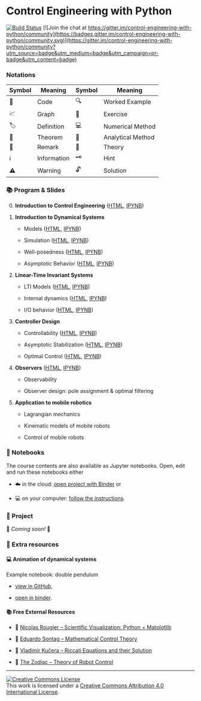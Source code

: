 # Control Engineering with Python

[![Build Status](https://github.com/boisgera/control-engineering-with-python/workflows/build/badge.svg)](https://github.com/boisgera/control-engineering-with-python/actions) [![Join the chat at https://gitter.im/control-engineering-with-python/community](https://badges.gitter.im/control-engineering-with-python/community.svg)](https://gitter.im/control-engineering-with-python/community?utm_source=badge&utm_medium=badge&utm_campaign=pr-badge&utm_content=badge)

### Notations



| Symbol | Meaning     | Symbol | Meaning                |
| ------ | ----------- | ------ | ---------------------- |
| 🐍     | Code        | 🔍     | Worked Example         |
| 📈     | Graph       | 🧩     | Exercise               |
| 🏷️     | Definition  | 💻     | Numerical Method       |
| 💎     | Theorem     | 🧮     | Analytical Method      |
| 📝     | Remark      | 🧠     | Theory                 |
| ℹ️     | Information | 🗝️     | Hint                   |
| ⚠️     | Warning     | 🔓     | Solution               |

### :books: Program & Slides

0.  **Introduction to Control Engineering** 
    ([HTML](https://boisgera.github.io/control-engineering-with-python/intro.html),
    [IPYNB](https://github.com/boisgera/control-engineering-with-python/blob/gh-pages/intro.ipynb))

1.  **Introduction to Dynamical Systems**

    - Models ([HTML](https://boisgera.github.io/control-engineering-with-python/models.html),
      [IPYNB](https://github.com/boisgera/control-engineering-with-python/blob/gh-pages/models.ipynb))

    - Simulation ([HTML](https://boisgera.github.io/control-engineering-with-python/simulation.html),
      [IPYNB](https://github.com/boisgera/control-engineering-with-python/blob/gh-pages/simulation.ipynb))

    - Well-posedness ([HTML](https://boisgera.github.io/control-engineering-with-python/well-posedness.html),
      [IPYNB](https://github.com/boisgera/control-engineering-with-python/blob/gh-pages/well-posedness.ipynb))

    - Asymptotic Behavior ([HTML](https://boisgera.github.io/control-engineering-with-python/asymptotic.html),
      [IPYNB](https://github.com/boisgera/control-engineering-with-python/blob/gh-pages/asymptotic.ipynb))

2.  **Linear-Time Invariant Systems**

    - LTI Models ([HTML](https://boisgera.github.io/control-engineering-with-python/LTI-models.html),
      [IPYNB](https://github.com/boisgera/control-engineering-with-python/blob/gh-pages/LTI-models.ipynb))

    - Internal dynamics ([HTML](https://boisgera.github.io/control-engineering-with-python/internal-dynamics.html),
      [IPYNB](https://github.com/boisgera/control-engineering-with-python/blob/gh-pages/internal-dynamics.ipynb))

    - I/O behavior ([HTML](https://boisgera.github.io/control-engineering-with-python/IO-dynamics.html),
      [IPYNB](https://github.com/boisgera/control-engineering-with-python/blob/gh-pages/IO-dynamics.ipynb))

3.  **Controller Design**

    - Controllability ([HTML](https://boisgera.github.io/control-engineering-with-python/controllability.html),
      [IPYNB](https://github.com/boisgera/control-engineering-with-python/blob/gh-pages/controllability.ipynb))

    - Asymptotic Stabilization ([HTML](https://boisgera.github.io/control-engineering-with-python/asymptotic-stabilization.html),
      [IPYNB](https://github.com/boisgera/control-engineering-with-python/blob/gh-pages/asymptotic-stabilization.ipynb))

    - Optimal Control ([HTML](https://boisgera.github.io/control-engineering-with-python/optimal-control.html),
      [IPYNB](https://github.com/boisgera/control-engineering-with-python/blob/gh-pages/optimal-control.ipynb))

4.  **Observers**
    ([HTML](https://boisgera.github.io/control-engineering-with-python/observers.html),
    [IPYNB](https://github.com/boisgera/control-engineering-with-python/blob/gh-pages/observers.ipynb))

    - Observability 

    - Observer design: pole assignment & optimal filtering 

5.  **Application to mobile robotics** 

    - Lagrangian mechanics

    - Kinematic models of mobile robots

    - Control of mobile robots

### :notebook: Notebooks

The course contents are also available as Jupyter notebooks.
Open, edit and run these notebooks either

- :cloud: in the cloud: [open project with Binder][ceip-binder] or

- :computer: on your computer: [follow the instructions](install.md).

[ceip-binder]: https://mybinder.org/v2/gh/boisgera/control-engineering-with-python/gh-pages

### :rocket: Project

🚧 *Coming soon!* 🚧

### :tada: Extra resources

#### :computer: Animation of dynamical systems

Example notebook: double pendulum

- [view in GitHub](https://github.com/boisgera/control-engineering-with-python/blob/master/examples/animation.ipynb),

- [open in binder](https://mybinder.org/v2/gh/boisgera/control-engineering-with-python/gh-pages?filepath=examples/animation.ipynb).

#### :books: Free External Resources

- :book: [Nicolas Rougier – Scientific Visualization: Python + Matplotlib](https://hal.inria.fr/hal-03427242/document)
- :book: [Eduardo Sontag – Mathematical Control Theory](http://www.sontaglab.org/FTPDIR/sontag_mathematical_control_theory_springer98.pdf)

- :book: [Vladimír Kučera – Riccati Equations and their Solution](http://library.utia.cas.cz/separaty/2011/TR/kucera-0436431.pdf)

- :book: [The Zodiac – Theory of Robot Control](http://www.gipsa-lab.grenoble-inp.fr/~carlos.canudas-de-wit/publications/Theory_of_robot_control.pdf)

---

<a rel="license" href="http://creativecommons.org/licenses/by/4.0/"><img alt="Creative Commons License" style="border-width:0" src="https://i.creativecommons.org/l/by/4.0/88x31.png" /></a><br />This work is licensed under a <a rel="license" href="http://creativecommons.org/licenses/by/4.0/">Creative Commons Attribution 4.0 International License</a>.
